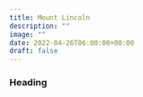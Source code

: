 ```yaml
---
title: Mount Lincoln 
description: ""
image: ""
date: 2022-04-26T06:00:00+00:00
draft: false
---
```

### Heading 

